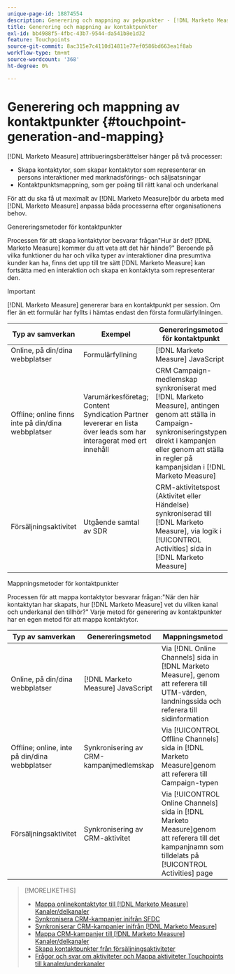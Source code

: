 ```yaml
---
unique-page-id: 18874554
description: Generering och mappning av pekpunkter - [!DNL Marketo Measure] - Produktdokumentation
title: Generering och mappning av kontaktpunkter
exl-id: bb4988f5-4fbc-43b7-9544-da541b8e1d32
feature: Touchpoints
source-git-commit: 8ac315e7c4110d14811e77ef0586bd663ea1f8ab
workflow-type: tm+mt
source-wordcount: '368'
ht-degree: 0%

---
```


# Generering och mappning av kontaktpunkter {#touchpoint-generation-and-mapping}

[!DNL Marketo Measure] attribueringsberättelser hänger på två processer:

* Skapa kontaktytor, som skapar kontaktytor som representerar en persons interaktioner med marknadsförings- och säljsatsningar
* Kontaktpunktsmappning, som ger poäng till rätt kanal och underkanal

För att du ska få ut maximalt av [!DNL Marketo Measure]bör du arbeta med [!DNL Marketo Measure] anpassa båda processerna efter organisationens behov.

Genereringsmetoder för kontaktpunkter

Processen för att skapa kontaktytor besvarar frågan&quot;Hur är det? [!DNL Marketo Measure] kommer du att veta att det här hände?&quot; Beroende på vilka funktioner du har och vilka typer av interaktioner dina presumtiva kunder kan ha, finns det upp till tre sätt [!DNL Marketo Measure] kan fortsätta med en interaktion och skapa en kontaktyta som representerar den.

>[!IMPORTANT]
>
>[!DNL Marketo Measure] genererar bara en kontaktpunkt per session. Om fler än ett formulär har fyllts i hämtas endast den första formulärfyllningen.

| **Typ av samverkan** | **Exempel** | **Genereringsmetod för kontaktpunkt** |
|---|---|---|
| Online, på din/dina webbplatser | Formulärfyllning | [!DNL Marketo Measure] JavaScript |
| Offline; online finns inte på din/dina webbplatser | Varumärkesföretag; Content Syndication Partner levererar en lista över leads som har interagerat med ert innehåll | CRM Campaign-medlemskap synkroniserat med [!DNL Marketo Measure], antingen genom att ställa in Campaign-synkroniseringstypen direkt i kampanjen eller genom att ställa in regler på kampanjsidan i [!DNL Marketo Measure] |
| Försäljningsaktivitet | Utgående samtal av SDR | CRM-aktivitetspost (Aktivitet eller Händelse) synkroniserad till [!DNL Marketo Measure], via logik i [!UICONTROL Activities] sida in [!DNL Marketo Measure] |

Mappningsmetoder för kontaktpunkter

Processen för att mappa kontaktytor besvarar frågan:&quot;När den här kontaktytan har skapats, hur [!DNL Marketo Measure] vet du vilken kanal och underkanal den tillhör?&quot; Varje metod för generering av kontaktpunkter har en egen metod för att mappa kontaktytor.

| **Typ av samverkan** | **Genereringsmetod** | **Mappningsmetod** |
|---|---|---|
| Online, på din/dina webbplatser | [!DNL Marketo Measure] JavaScript | Via [!DNL Online Channels] sida in [!DNL Marketo Measure], genom att referera till UTM-värden, landningssida och referera till sidinformation |
| Offline; online, inte på din/dina webbplatser | Synkronisering av CRM-kampanjmedlemskap | Via [!UICONTROL Offline Channels] sida in [!DNL Marketo Measure]genom att referera till Campaign-typen |
| Försäljningsaktivitet | Synkronisering av CRM-aktivitet | Via [!UICONTROL Online Channels] sida in [!DNL Marketo Measure]genom att referera till det kampanjnamn som tilldelats på [!UICONTROL Activities] page |

>[!MORELIKETHIS]
>
>* [Mappa onlinekontaktytor till [!DNL Marketo Measure] Kanaler/delkanaler](/help/channel-tracking-and-setup/online-channels/online-custom-channel-setup.md)
>* [Synkronisera CRM-kampanjer inifrån SFDC](/help/channel-tracking-and-setup/offline-channels/syncing-offline-campaigns.md)
>* [Synkroniserar CRM-kampanjer inifrån [!DNL Marketo Measure]](/help/channel-tracking-and-setup/offline-channels/custom-campaign-sync.md)
>* [Mappa CRM-kampanjer till [!DNL Marketo Measure] Kanaler/delkanaler](/help/channel-tracking-and-setup/offline-channels/offline-custom-channel-setup.md)
>* [Skapa kontaktpunkter från försäljningsaktiviteter](/help/advanced-marketo-measure-features/activities-attribution/salesforce-activities-attribution.md)
>* [Frågor och svar om aktiviteter och Mappa aktiviteter Touchpoints till kanaler/underkanaler](/help/advanced-marketo-measure-features/activities-attribution/activities-attribution-faq.md)

